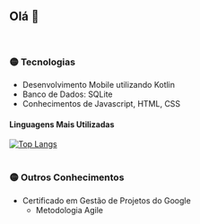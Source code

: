 ## Olá 👋
<br>

### :yellow_circle: Tecnologias

<ul>
  <li>Desenvolvimento Mobile utilizando Kotlin</li>
  <li>Banco de Dados: SQLite</li>
  <li>Conhecimentos de Javascript, HTML, CSS</li>
</ul>

#### Linguagens Mais Utilizadas

[![Top Langs](https://github-readme-stats.vercel.app/api/top-langs/?username=lucasdecardoso&theme=transparent&hide_title=true)](https://github.com/PencilNavigator/readme-stats-URL/)
<br>
<br>
### :yellow_circle: Outros Conhecimentos

<ul>  
  <li>Certificado em Gestão de Projetos do Google
    <ul>
      <li>Metodologia Agile </li>
    </ul>
  </li>
</ul>







<!--

**lucasdecardoso/lucasdecardoso** is a ✨ _special_ ✨ repository because its `README.md` (this file) appears on your GitHub profile.

Here are some ideas to get you started:

- 🔭 I’m currently working on ...
- 🌱 I’m currently learning ...
- 👯 I’m looking to collaborate on ...
- 🤔 I’m looking for help with ...
- 💬 Ask me about ...
- 📫 How to reach me: ...
- 😄 Pronouns: ...
- ⚡ Fun fact: ...
-->
